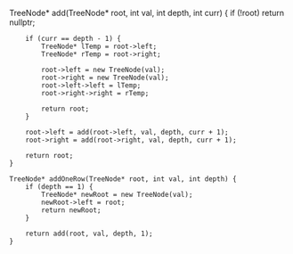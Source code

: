  TreeNode* add(TreeNode* root, int val, int depth, int curr) {
        if (!root)
            return nullptr;

        if (curr == depth - 1) {
            TreeNode* lTemp = root->left;
            TreeNode* rTemp = root->right;

            root->left = new TreeNode(val);
            root->right = new TreeNode(val);
            root->left->left = lTemp;
            root->right->right = rTemp;

            return root;
        }

        root->left = add(root->left, val, depth, curr + 1);
        root->right = add(root->right, val, depth, curr + 1);

        return root;
    }

    TreeNode* addOneRow(TreeNode* root, int val, int depth) {
        if (depth == 1) {
            TreeNode* newRoot = new TreeNode(val);
            newRoot->left = root;
            return newRoot;
        }

        return add(root, val, depth, 1);
    }
